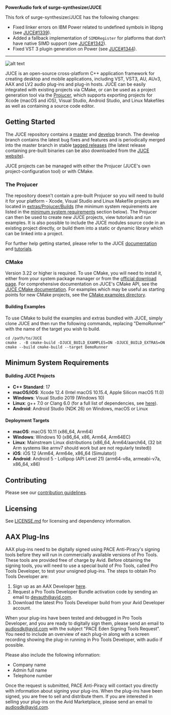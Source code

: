 **PowerAudio fork of surge-synthesizer/JUCE**

This fork of surge-synthesizer/JUCE has the following changes:

* Fixed linker errors on IBM Power related to undefined symbols in libpng (see
  [JUCE#1339]).
* Added a fallback implementation of `SIMDRegister` for platforms that don’t
  have native SIMD support (see [JUCE#1342]).
* Fixed VST 3 plugin generation on Power (see [JUCE#1344]).

[JUCE#1339]: https://github.com/juce-framework/JUCE/pull/1339
[JUCE#1342]: https://github.com/juce-framework/JUCE/pull/1342
[JUCE#1344]: https://github.com/juce-framework/JUCE/pull/1344

---

![alt text](https://assets.juce.com/juce/JUCE_banner_github.png "JUCE")

JUCE is an open-source cross-platform C++ application framework for creating
desktop and mobile applications, including VST, VST3, AU, AUv3, AAX and LV2
audio plug-ins and plug-in hosts. JUCE can be easily integrated with existing
projects via CMake, or can be used as a project generation tool via the
[Projucer](#the-projucer), which supports exporting projects for Xcode (macOS
and iOS), Visual Studio, Android Studio, and Linux Makefiles as well as
containing a source code editor.

## Getting Started

The JUCE repository contains a
[master](https://github.com/juce-framework/JUCE/tree/master) and
[develop](https://github.com/juce-framework/JUCE/tree/develop) branch. The
develop branch contains the latest bug fixes and features and is periodically
merged into the master branch in stable [tagged
releases](https://github.com/juce-framework/JUCE/releases) (the latest release
containing pre-built binaries can be also downloaded from the [JUCE
website](https://juce.com/get-juce)).

JUCE projects can be managed with either the Projucer (JUCE's own
project-configuration tool) or with CMake.

### The Projucer

The repository doesn't contain a pre-built Projucer so you will need to build it
for your platform - Xcode, Visual Studio and Linux Makefile projects are located
in [extras/Projucer/Builds](/extras/Projucer/Builds) (the minimum system
requirements are listed in the [minimum system
requirements](#minimum-system-requirements) section below). The Projucer can
then be used to create new JUCE projects, view tutorials and run examples. It is
also possible to include the JUCE modules source code in an existing project
directly, or build them into a static or dynamic library which can be linked
into a project.

For further help getting started, please refer to the JUCE
[documentation](https://juce.com/learn/documentation) and
[tutorials](https://juce.com/learn/tutorials).

### CMake

Version 3.22 or higher is required. To use CMake, you will need to install it,
either from your system package manager or from the [official download
page](https://cmake.org/download/). For comprehensive documentation on JUCE's
CMake API, see the [JUCE CMake documentation](/docs/CMake%20API.md). For
examples which may be useful as starting points for new CMake projects, see the
[CMake examples directory](/examples/CMake).

#### Building Examples

To use CMake to build the examples and extras bundled with JUCE, simply clone
JUCE and then run the following commands, replacing "DemoRunner" with the name
of the target you wish to build.

    cd /path/to/JUCE
    cmake . -B cmake-build -DJUCE_BUILD_EXAMPLES=ON -DJUCE_BUILD_EXTRAS=ON
    cmake --build cmake-build --target DemoRunner

## Minimum System Requirements

#### Building JUCE Projects

- __C++ Standard__: 17
- __macOS/iOS__: Xcode 12.4 (Intel macOS 10.15.4, Apple Silicon macOS 11.0)
- __Windows__: Visual Studio 2019 (Windows 10)
- __Linux__: g++ 7.0 or Clang 6.0 (for a full list of dependencies, see
[here](/docs/Linux%20Dependencies.md)).
- __Android__: Android Studio (NDK 26) on Windows, macOS or Linux

#### Deployment Targets

- __macOS__: macOS 10.11 (x86_64, Arm64)
- __Windows__: Windows 10 (x86_64, x86, Arm64, Arm64EC)
- __Linux__: Mainstream Linux distributions (x86_64, Arm64/aarch64, (32 bit Arm systems like armv7 should work but are not regularly tested))
- __iOS__: iOS 12 (Arm64, Arm64e, x86_64 (Simulator))
- __Android__: Android 5 - Lollipop (API Level 21) (arm64-v8a, armeabi-v7a, x86_64, x86)

## Contributing

Please see our [contribution guidelines](.github/contributing.md).

## Licensing

See [LICENSE.md](LICENSE.md) for licensing and dependency information.

## AAX Plug-Ins

AAX plug-ins need to be digitally signed using PACE Anti-Piracy's signing tools
before they will run in commercially available versions of Pro Tools. These
tools are provided free of charge by Avid. Before obtaining the signing tools,
you will need to use a special build of Pro Tools, called Pro Tools Developer,
to test your unsigned plug-ins. The steps to obtain Pro Tools Developer are:

1. Sign up as an AAX Developer [here](https://developer.avid.com/aax/).
2. Request a Pro Tools Developer Bundle activation code by sending an email to
   [devauth@avid.com](mailto:devauth@avid.com).
3. Download the latest Pro Tools Developer build from your Avid Developer
   account.

When your plug-ins have been tested and debugged in Pro Tools Developer, and you
are ready to digitally sign them, please send an email to
[audiosdk@avid.com](mailto:audiosdk@avid.com) with the subject "PACE Eden
Signing Tools Request". You need to include an overview of each plug-in along
with a screen recording showing the plug-in running in Pro Tools Developer, with
audio if possible.

Please also include the following information:

- Company name
- Admin full name
- Telephone number

Once the request is submitted, PACE Anti-Piracy will contact you directly with
information about signing your plug-ins. When the plug-ins have been signed, you
are free to sell and distribute them. If you are interested in selling your
plug-ins on the Avid Marketplace, please send an email to
[audiosdk@avid.com](mailto:audiosdk@avid.com).
